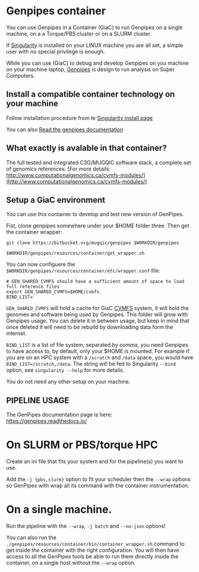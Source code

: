 # Genpipes container

You can use Genpipes in a Container (GiaC) to run Genpipes on a single machine, on a a Torque/PBS cluster or on a SLURM cluster.

If [Singularity](https://github.com/hpcng/singularity) is installed on your LINUX machine you are all set, a simple user with no special privilege is enough.

While you can use (GiaC) to debug and develop Genpipes on you machine on your machine laptop, [Genpipes](https://bitbucket.org/mugqic/genpipes/src/master/README.md) is design to run analysis on Super Computers.  


## Install a compatible container technology on your machine
Follow installation procedure from te  [Singularity install page](ttps://github.com/hpcng/singularity/blob/master/INSTALL.md)


You can also [Read the genpipes documentation](https://genpipes.readthedocs.io/)

## What exactly is avalable in that container?

The full tested and integrated C3G/MUGQIC software stack, a complete set of genomics references.
[For more details: http://www.computationalgenomics.ca/cvmfs-modules/](http://www.computationalgenomics.ca/cvmfs-modules/)


## Setup a GiaC environment

You can use this container to develop and test new version of GenPipes.

Fist, clone genpipes somewhere under your $HOME folder three. Then get the container wrapper:

```
git clone https://bitbucket.org/mugqic/genpipes $WORKDIR/genpipes

$WORKDIR/genpipes/resources/container/get_wrapper.sh

```

You can now configuere the `$WORKDIR/genpipes/resources/container/etc/wrapper.conf` file:

```
# GEN_SHARED_CVMFS should have a sufficient amount of space to load full reference files
export GEN_SHARED_CVMFS=$HOME/cvmfs
BIND_LIST=
```

`GEN_SHARED_CVMFS` will hold a cache for GiaC [CVMFS](https://cernvm.cern.ch/portal/filesystem) system, it will hold the genomes and software being used by Genpipes. This folder will grow with Genpipes usage. You can delete it in between usage, but keep in mind that once deleted it will need to be rebuild by downloading data form the internet.

`BIND_LIST` is a list of file system, separated by comma, you need Genpipes to have access to, by default, only your $HOME is mounted. For example if you are on an HPC system with a `/scratch` and `/data` space, you would have `BIND_LIST=/scratch,/data`. The string will be fed to Singularity `--bind` option, see `singularity --help` for more details.

You do not need any other setup on your machine.

## PIPELINE USAGE

The GenPipes documentation page is here:
https://genpipes.readthedocs.io/

# On SLURM or PBS/torque HPC

Create an ini file that fits your system and for the pipeline(s) you want to use.

Add the `-j {pbs,slurm}` option to fit your scheduler then the `--wrap` options so GenPipes with wrap all its command with the container instrumentation.

# On a single machine.

Run the pipeline with the `--wrap`, `-j batch` and `--no-json` options!

You can also run the `./genpipes/resources/container/bin/container_wrapper.sh` command to get inside the container with the right configuration. You will then have access to all the GenPipes tools be able to run them directly inside the container, on a single host without the `--wrap` option.
